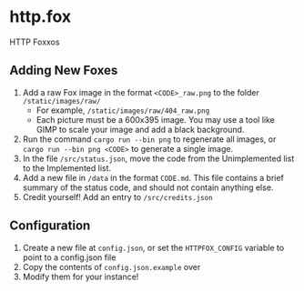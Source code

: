 # http.fox

HTTP Foxxos

## Adding New Foxes

1. Add a raw Fox image in the format `<CODE>_raw.png` to the folder `/static/images/raw/`
    - For example, `/static/images/raw/404_raw.png`
    - Each picture must be a 600x395 image. You may use a tool like GIMP to scale your image and add a black background.
2. Run the command `cargo run --bin png` to regenerate all images, or `cargo run --bin png <CODE>` to generate a single image.
3. In the file `/src/status.json`, move the code from the Unimplemented list to the Implemented list.
4. Add a new file in `/data` in the format `CODE.md`. This file contains a brief summary of the status code, and should not contain anything else.
5. Credit yourself! Add an entry to `/src/credits.json`

## Configuration

1. Create a new file at `config.json`, or set the `HTTPFOX_CONFIG` variable to point to a config.json file
2. Copy the contents of `config.json.example` over
3. Modify them for your instance!